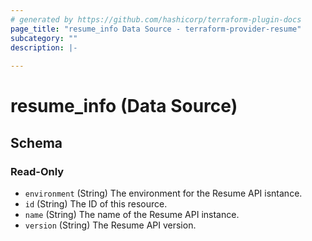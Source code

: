 ```yaml
---
# generated by https://github.com/hashicorp/terraform-plugin-docs
page_title: "resume_info Data Source - terraform-provider-resume"
subcategory: ""
description: |-
  
---
```


# resume_info (Data Source)





<!-- schema generated by tfplugindocs -->
## Schema

### Read-Only

- `environment` (String) The environment for the Resume API isntance.
- `id` (String) The ID of this resource.
- `name` (String) The name of the Resume API instance.
- `version` (String) The Resume API version.
